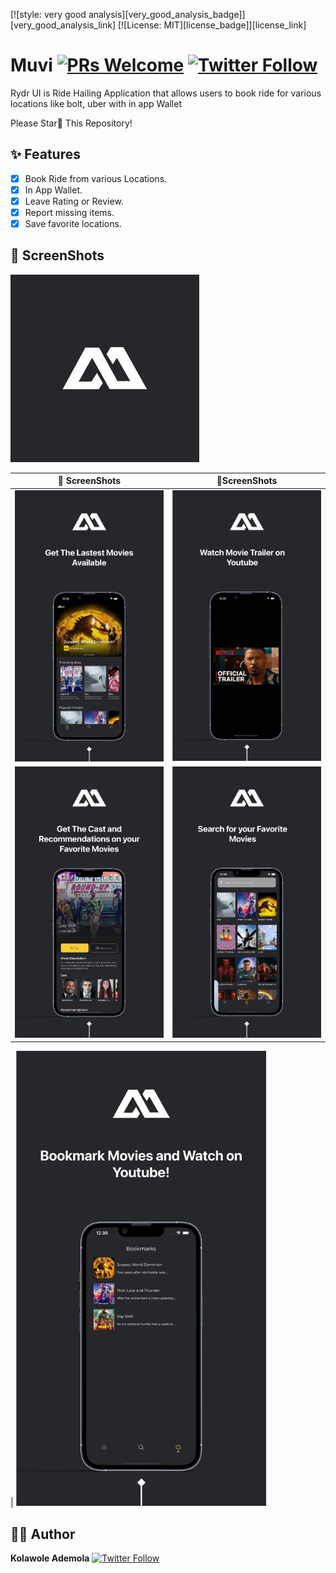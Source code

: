 [![style: very good analysis][very_good_analysis_badge]][very_good_analysis_link]
[![License: MIT][license_badge]][license_link]

# Muvi [![PRs Welcome](https://img.shields.io/badge/PRs-welcome-brightgreen.svg?style=flat-square)](http://makeapullrequest.com) [![Twitter Follow](https://img.shields.io/twitter/follow/AdemolaDi.svg?style=social)](https://twitter.com/AdemolaDi)

Rydr UI is Ride Hailing Application that allows users to book ride for various locations like bolt, uber with in app Wallet

Please Star💫 This Repository!

## ✨ Features

- [x] Book Ride from various Locations.
- [x] In App Wallet.
- [x] Leave Rating or Review.
- [x] Report missing items.
- [x] Save favorite locations.

## 📸 ScreenShots

<img src="https://github.com/demola234/muvi/blob/main/screenshots/Logo.png?raw=true" height="300"/>

| 💮 ScreenShots                                                                                        | 💮ScreenShots                                                                                         |
| ----------------------------------------------------------------------------------------------------- | ----------------------------------------------------------------------------------------------------- |
| <img src="https://github.com/demola234/muvi/blob/main/screenshots/Splash-1.png?raw=true" width="400"> | <img src="https://github.com/demola234/muvi/blob/main/screenshots/Splash-3.png?raw=true" width="400"> |
| <img src="https://github.com/demola234/muvi/blob/main/screenshots/Splash-2.png?raw=true" width="400"> | <img src="https://github.com/demola234/muvi/blob/main/screenshots/Splash-4.png?raw=true" width="400"> |

| <img src="https://github.com/demola234/muvi/blob/main/screenshots/Splash-5.png?raw=true" width="400">

## 🧒🏾 Author

**Kolawole Ademola** [![Twitter Follow](https://img.shields.io/twitter/follow/AdemolaDi.svg?style=social)](https://twitter.com/AdemolaDi)
